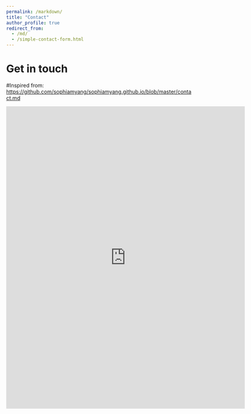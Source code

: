 ```yaml
---
permalink: /markdown/
title: "Contact"
author_profile: true
redirect_from: 
  - /md/
  - /simple-contact-form.html
---
```


Get in touch
==================
#Inspired from: https://github.com/sophiamyang/sophiamyang.github.io/blob/master/contact.md
<iframe src="https://docs.google.com/forms/d/e/1FAIpQLSfwzdrfrOdw_Lk0NVYsXk5-4eEIXYBtU6FlYLbS4pPByIniHA/viewform?embedded=true" width="640" height="812" frameborder="0" marginheight="0" marginwidth="0">Loading…</iframe>